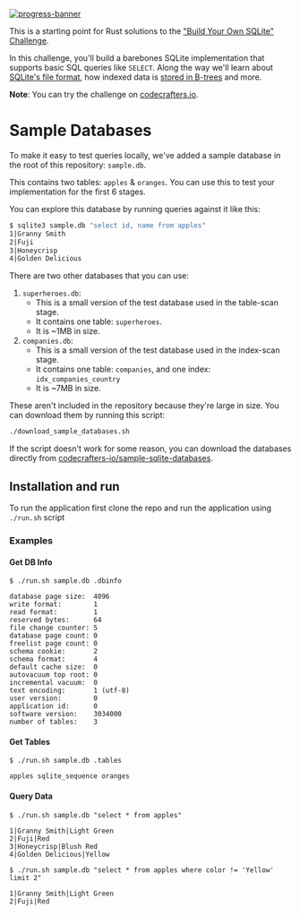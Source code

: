 [![progress-banner](https://backend.codecrafters.io/progress/sqlite/47c57dd9-82b7-4da4-9ddb-62ad5c21fa1d)](https://app.codecrafters.io/users/codecrafters-bot?r=2qF)

This is a starting point for Rust solutions to the
["Build Your Own SQLite" Challenge](https://codecrafters.io/challenges/sqlite).

In this challenge, you'll build a barebones SQLite implementation that supports
basic SQL queries like `SELECT`. Along the way we'll learn about
[SQLite's file format](https://www.sqlite.org/fileformat.html), how indexed data
is
[stored in B-trees](https://jvns.ca/blog/2014/10/02/how-does-sqlite-work-part-2-btrees/)
and more.

**Note**: You can try the challenge on [codecrafters.io](https://codecrafters.io).

# Sample Databases

To make it easy to test queries locally, we've added a sample database in the
root of this repository: `sample.db`.

This contains two tables: `apples` & `oranges`. You can use this to test your
implementation for the first 6 stages.

You can explore this database by running queries against it like this:

```sh
$ sqlite3 sample.db "select id, name from apples"
1|Granny Smith
2|Fuji
3|Honeycrisp
4|Golden Delicious
```

There are two other databases that you can use:

1. `superheroes.db`:
    - This is a small version of the test database used in the table-scan stage.
    - It contains one table: `superheroes`.
    - It is ~1MB in size.
1. `companies.db`:
    - This is a small version of the test database used in the index-scan stage.
    - It contains one table: `companies`, and one index: `idx_companies_country`
    - It is ~7MB in size.

These aren't included in the repository because they're large in size. You can
download them by running this script:

```sh
./download_sample_databases.sh
```

If the script doesn't work for some reason, you can download the databases
directly from
[codecrafters-io/sample-sqlite-databases](https://github.com/codecrafters-io/sample-sqlite-databases).

## Installation and run

To run the application first clone the repo and run the application using `./run.sh` script

### Examples

#### Get DB Info

```shell
$ ./run.sh sample.db .dbinfo

database page size:  4096
write format:        1
read format:         1
reserved bytes:      64
file change counter: 5
database page count: 0
freelist page count: 0
schema cookie:       2
schema format:       4
default cache size:  0
autovacuum top root: 0
incremental vacuum:  0
text encoding:       1 (utf-8)
user version:        0
application id:      0
software version:    3034000
number of tables:    3

```

#### Get Tables

```shell
$ ./run.sh sample.db .tables

apples sqlite_sequence oranges 
```

#### Query Data

```shell
$ ./run.sh sample.db "select * from apples"

1|Granny Smith|Light Green
2|Fuji|Red
3|Honeycrisp|Blush Red
4|Golden Delicious|Yellow
```

```shell
$ ./run.sh sample.db "select * from apples where color != 'Yellow' limit 2"

1|Granny Smith|Light Green
2|Fuji|Red
```